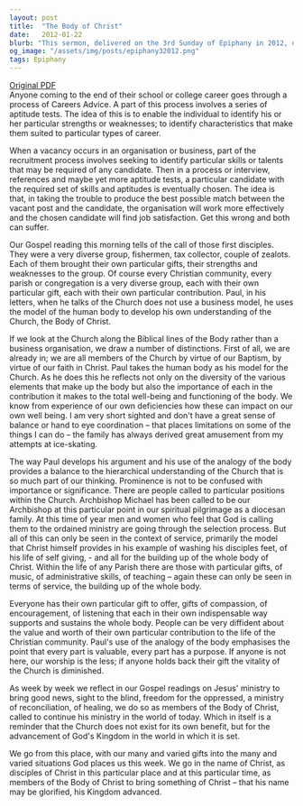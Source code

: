 ```yaml
---
layout: post
title:  "The Body of Christ"
date:   2012-01-22
blurb: "This sermon, delivered on the 3rd Sunday of Epiphany in 2012, discusses the diversity of the Church and the unique gifts each member brings. Using the analogy of the human body, it emphasizes the importance of each member's contribution to the well-being and functioning of the Church. It also reminds us that the Church exists not for its own benefit, but for the advancement of God's Kingdom."
og_image: "/assets/img/posts/epiphany32012.png"
tags: Epiphany
---
```

[Original PDF](/assets/pdf/epiphany32012.pdf)    
Anyone coming to the end of their school or college career goes through a process of Careers Advice. A part of this process involves a series of aptitude tests. The idea of this is to enable the individual to identify his or her particular strengths or weaknesses; to identify characteristics that make them suited to particular types of career.

When a vacancy occurs in an organisation or business, part of the recruitment process involves seeking to identify particular skills or talents that may be required of any candidate. Then in a process or interview, references and maybe yet more aptitude tests, a particular candidate with the required set of skills and aptitudes is eventually chosen. The idea is that, in taking the trouble to produce the best possible match between the vacant post and the candidate, the organisation will work more effectively and the chosen candidate will find job satisfaction. Get this wrong and both can suffer.

Our Gospel reading this morning tells of the call of those first disciples. They were a very diverse group, fishermen, tax collector, couple of zealots. Each of them brought their own particular gifts, their strengths and weaknesses to the group. Of course every Christian community, every parish or congregation is a very diverse group, each with their own particular gift, each with their own particular contribution. Paul, in his letters, when he talks of the Church does not use a business model, he uses the model of the human body to develop his own understanding of the Church, the Body of Christ.

If we look at the Church along the Biblical lines of the Body rather than a business organisation, we draw a number of distinctions. First of all, we are already in; we are all members of the Church by virtue of our Baptism, by virtue of our faith in Christ. Paul takes the human body as his model for the Church. As he does this he reflects not only on the diversity of the various elements that make up the body but also the importance of each in the contribution it makes to the total well-being and functioning of the body. We know from experience of our own deficiencies how these can impact on our own well being. I am very short sighted and don't have a great sense of balance or hand to eye coordination – that places limitations on some of the things I can do – the family has always derived great amusement from my attempts at ice-skating.

The way Paul develops his argument and his use of the analogy of the body provides a balance to the hierarchical understanding of the Church that is so much part of our thinking. Prominence is not to be confused with importance or significance. There are people called to particular positions within the Church. Archbishop Michael has been called to be our Archbishop at this particular point in our spiritual pilgrimage as a diocesan family. At this time of year men and women who feel that God is calling them to the ordained ministry are going through the selection process. But all of this can only be seen in the context of service, primarily the model that Christ himself provides in his example of washing his disciples feet, of his life of self giving, - and all for the building up of the whole body of Christ. Within the life of any Parish there are those with particular gifts, of music, of administrative skills, of teaching – again these can only be seen in terms of service, the building up of the whole body.

Everyone has their own particular gift to offer, gifts of compassion, of encouragement, of listening that each in their own indispensable way supports and sustains the whole body. People can be very diffident about the value and worth of their own particular contribution to the life of the Christian community. Paul's use of the analogy of the body emphasises the point that every part is valuable, every part has a purpose. If anyone is not here, our worship is the less; if anyone holds back their gift the vitality of the Church is diminished.

As week by week we reflect in our Gospel readings on Jesus' ministry to bring good news, sight to the blind, freedom for the oppressed, a ministry of reconciliation, of healing, we do so as members of the Body of Christ, called to continue his ministry in the world of today. Which in itself is a reminder that the Church does not exist for its own benefit, but for the advancement of God's Kingdom in the world in which it is set.

We go from this place, with our many and varied gifts into the many and varied situations God places us this week. We go in the name of Christ, as disciples of Christ in this particular place and at this particular time, as members of the Body of Christ to bring something of Christ – that his name may be glorified, his Kingdom advanced.
